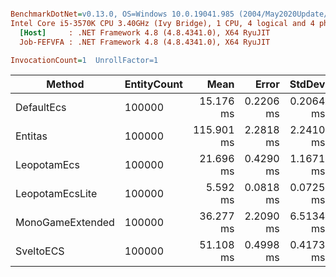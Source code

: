 ``` ini

BenchmarkDotNet=v0.13.0, OS=Windows 10.0.19041.985 (2004/May2020Update/20H1)
Intel Core i5-3570K CPU 3.40GHz (Ivy Bridge), 1 CPU, 4 logical and 4 physical cores
  [Host]     : .NET Framework 4.8 (4.8.4341.0), X64 RyuJIT
  Job-FEFVFA : .NET Framework 4.8 (4.8.4341.0), X64 RyuJIT

InvocationCount=1  UnrollFactor=1  

```
|           Method | EntityCount |       Mean |     Error |    StdDev |     Median | Ratio | RatioSD |      Gen 0 |     Gen 1 |     Gen 2 |    Allocated |
|----------------- |------------ |-----------:|----------:|----------:|-----------:|------:|--------:|-----------:|----------:|----------:|-------------:|
|       DefaultEcs |      100000 |  15.176 ms | 0.2206 ms | 0.2064 ms |  15.150 ms |  1.00 |    0.00 |  2000.0000 | 2000.0000 | 2000.0000 | 15,816,480 B |
|          Entitas |      100000 | 115.901 ms | 2.2818 ms | 2.2410 ms | 116.382 ms |  7.63 |    0.20 | 10000.0000 | 4000.0000 | 1000.0000 | 59,798,608 B |
|      LeopotamEcs |      100000 |  21.696 ms | 0.4290 ms | 1.1671 ms |  21.888 ms |  1.42 |    0.15 |  2000.0000 | 1000.0000 | 1000.0000 | 15,096,064 B |
|  LeopotamEcsLite |      100000 |   5.592 ms | 0.0818 ms | 0.0725 ms |   5.579 ms |  0.37 |    0.01 |  1000.0000 | 1000.0000 | 1000.0000 |  5,235,528 B |
| MonoGameExtended |      100000 |  36.277 ms | 2.2090 ms | 6.5134 ms |  40.345 ms |  2.18 |    0.49 |  3000.0000 | 2000.0000 | 2000.0000 | 23,973,224 B |
|        SveltoECS |      100000 |  51.108 ms | 0.4998 ms | 0.4173 ms |  50.972 ms |  3.36 |    0.04 |          - |         - |         - |            - |
